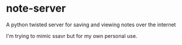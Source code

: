 # note-server
A python twisted server for saving and viewing notes over the internet

I'm trying to mimic ssavr but for my own personal use.
